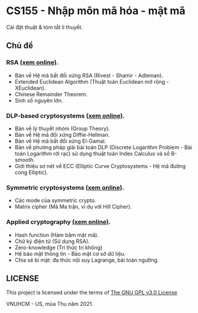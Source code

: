 # CS155 - Nhập môn mã hóa - mật mã

Cài đặt thuật & tóm tắt lí thuyết.

## Chủ đề
### RSA [(xem online)](RSA/).
- Bàn về Hệ mã bất đối xứng RSA (Rivest - Shamir - Adleman).
- Extended Euclidean Algorithm (Thuật toán Euclidean mở rộng - XEuclidean).
- Chinese Remainder Theorem.
- Sinh số nguyên lớn.

### DLP-based cryptosystems [(xem online)](DLP-based/).
- Bàn về lý thuyết nhóm (Group Theory).
- Bàn về Hệ mã đối xứng Diffie-Hellman.
- Bàn về Hệ mã bất đối xứng El-Gamal.
- Bàn về phương pháp giải bài toán DLP (Discrete Logarithm Problem - Bài toán Logarithm rời rạc) sử dụng thuật toán Index Calculus và số B-smooth.
- Giới thiệu sơ nét về ECC (Elliptic Curve Cryptosystems - Hệ mã đường cong Elliptic).

### Symmetric cryptosystems [(xem online)](symmetric-crypto/).
- Các mode của symmetric crypto.
- Matrix cipher (Mã Ma trận, ví dụ với Hill Cipher).

### Applied cryptography [(xem online)](applied-cryptography/).
- Hash function (Hàm băm mật mã).
- Chữ ký điện tử (Sử dụng RSA).
- Zero-knowledge (Tri thức trị không)
- Hệ bảo mật thông tin - Bảo mật cơ sở dữ liệu.
- Chia sẻ bí mật: đa thức nội suy Lagrange, bài toán ngưỡng.

## LICENSE
This project is licensed under the terms of [The GNU GPL v3.0 License](LICENSE)

VNUHCM - US, mùa Thu năm 2021.
